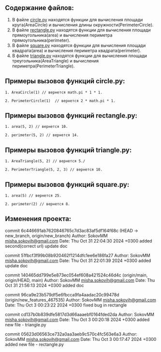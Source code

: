 ## Содержание файлов:
1. В файле [circle.py](https://github.com/ssokov/geometric_lib/blob/new_branch/circle.py) находятся функции для вычисления площади круга(AreaCircle) и вычисления длины окружности(PerimeterCircle).
2. В файле [rectangle.py](https://github.com/ssokov/geometric_lib/blob/new_branch/rectangle.py) находятся функции для вычисления площади прямоугольника(area) и вычисления периметра прямоугольника(perimeter).
3. В файле [square.py](https://github.com/ssokov/geometric_lib/blob/new_branch/square.py) находятся функции для вычисления площади квадрата(area) и вычисления периметра квадрата(perimeter).
4. В файле [triangle.py](https://github.com/ssokov/geometric_lib/blob/new_branch/triangle.py) находятся функции для вычисления площади треугольника(AreaTriangle) и вычисления периметра(PerimeterTriangle).

## Примеры вызовов функций circle.py:

    1. AreaCircle(1) // вернется math.pi * 1 * 1.

    2. PerimeterCircle(1)  // вернется 2 * math.pi * 1.

## Примеры вызовов функций rectangle.py:

    1. area(5, 2) // вернется 10.

    2. perimeter(5, 2) // вернется 14.

## Примеры вызовов функций triangle.py:

    1. AreaTriangle(5, 2) // вернется 5./

    2. PerimeterTriangle(5, 2, 3) // вернется 10.

## Примеры вызовов функций square.py:

    1. area(5) // вернется 25.

    2. perimeter(2) // вернется 8.

## Изменения проекта:
 commit 6c446691ab7620846765c7d3ac83af5df164f68c (HEAD -> new_branch, origin/new_branch)
 Author: SokovMM <misha.sokovih@gmail.com>
 Date:   Thu Oct 31 22:04:30 2024 +0300
 added second(correct url) update doc
 
 commit 51fbcf3f99b08b920462f1214dfc1ee6e186fa27
 Author: SokovMM <misha.sokovih@gmail.com>
 Date:   Thu Oct 31 22:01:39 2024 +0300
 added update doc
 
 commit 140465dd799e5e873ec054ef608a421524c46d4c (origin/main, origin/HEAD, main)
 Author: SokovMM <misha.sokovih@gmail.com>
 Date:   Thu Oct 31 21:56:13 2024 +0300
 added doc
   
 commit 96ca9e23b579df5e6fbcca9fa4aadac20c99478d (origin/new_features_467535)
 Author: SokovMM <misha.sokovih@gmail.com>
 Date:   Thu Oct 3 00:23:22 2024 +0300
 fixed bug in rectangle
  
 commit cd137b0b839dfe5817d3d66aaaebf0164fded2da
 Author: SokovMM <misha.sokovih@gmail.com>
 Date:   Thu Oct 3 00:20:18 2024 +0300
 added new file - triangle.py
 
 commit 05623d06563ce732a0aa3aeb9c570c4fc563e6a3
 Author: SokovMM <misha.sokovih@gmail.com>
 Date:   Thu Oct 3 00:17:47 2024 +0300 
 added new file -  rectangle.py
 
   
    




